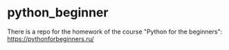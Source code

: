 # python_beginner
There is a repo for the homework of the course "Python for the beginners": https://pythonforbeginners.ru/
